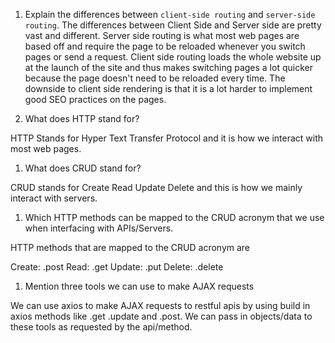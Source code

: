 1.  Explain the differences between `client-side routing` and `server-side routing`.
The differences between Client Side and Server side are pretty vast and different. Server side routing is what most web pages are based off and require the page to be reloaded whenever you switch pages or send a request. Client side routing loads the whole website up at the launch of the site and thus makes switching pages a lot quicker because the page doesn't need to be reloaded every time. The downside to client side rendering is that it is a lot harder to implement good SEO practices on the pages.

1.  What does HTTP stand for?

HTTP Stands for Hyper Text Transfer Protocol and it is how we interact with most web pages.

1.  What does CRUD stand for?

CRUD stands for Create Read Update Delete and this is how we mainly interact with servers.

1.  Which HTTP methods can be mapped to the CRUD acronym that we use when interfacing with APIs/Servers.

HTTP methods that are mapped to the CRUD acronym are 

Create: .post
Read: .get
Update: .put
Delete: .delete

1.  Mention three tools we can use to make AJAX requests

We can use axios to make AJAX requests to restful apis by using build in axios methods like .get .update and .post. We can pass in objects/data to these tools as requested by the api/method. 